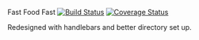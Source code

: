 Fast Food Fast   [![Build Status](https://travis-ci.org/dokenedgar/FFF-Handlebars.svg?branch=master)](https://travis-ci.org/dokenedgar/FFF-Handlebars)  [![Coverage Status](https://coveralls.io/repos/github/dokenedgar/FFF-Handlebars/badge.png?branch=master)](https://coveralls.io/github/dokenedgar/FFF-Handlebars?branch=master)

Redesigned with handlebars and better directory set up.